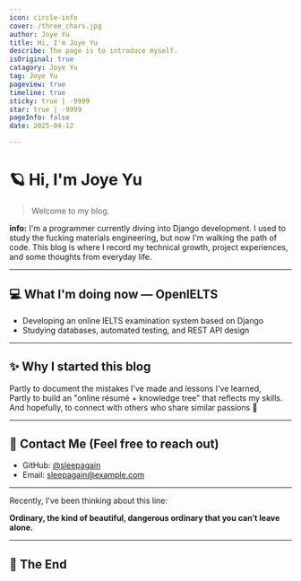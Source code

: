 ```yaml
---
icon: circle-info
cover: /three_chars.jpg
author: Joye Yu
title: Hi, I'm Joye Yu
describe: The page is to introduce myself.
isOriginal: true
catagory: Joye Yu
tag: Joye Yu
pageview: true
timeline: true
sticky: true | -9999
star: true | -9999
pageInfo: false
date: 2025-04-12 

---
```



# 🪐 Hi, I'm Joye Yu
    
> Welcome to my blog.
 
**info:** I'm a programmer currently diving into Django development. I used to study the fucking materials engineering, but now I'm walking the path of code. This blog is where I record my technical growth, project experiences, and some thoughts from everyday life.

---




## 💻 What I'm doing now — OpenIELTS

- Developing an online IELTS examination system based on Django  
- Studying databases, automated testing, and REST API design  

---

## ✨ Why I started this blog

Partly to document the mistakes I've made and lessons I've learned,  
Partly to build an "online résumé + knowledge tree" that reflects my skills.  
And hopefully, to connect with others who share similar passions 🤝

---

## 📮 Contact Me (Feel free to reach out)

- GitHub: [@sleepagain](https://github.com/sleepagain)  
- Email: sleepagain@example.com  

---

Recently, I've been thinking about this line:

**Ordinary, the kind of beautiful, dangerous ordinary that you can’t leave alone.**

---

## 🏁 The End
